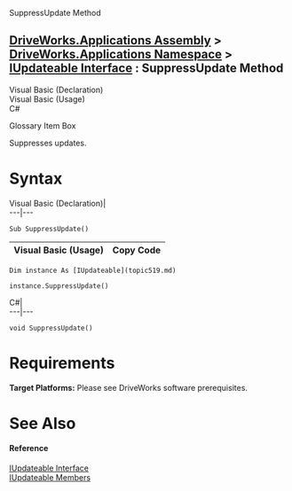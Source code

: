 SuppressUpdate Method   
  
[DriveWorks.Applications Assembly](topic13.md) > [DriveWorks.Applications Namespace](topic16.md) > [IUpdateable Interface](topic519.md) : SuppressUpdate Method  
---  
  
Visual Basic (Declaration)    
Visual Basic (Usage)    
C# 

Glossary Item Box

Suppresses updates. 

# Syntax

Visual Basic (Declaration)|   
---|---  
      
    
    Sub SuppressUpdate()   
  
Visual Basic (Usage)| Copy Code  
---|---  
      
    
    Dim instance As [IUpdateable](topic519.md)
     
    instance.SuppressUpdate()  
  
C#|   
---|---  
      
    
    void SuppressUpdate()  
  
# Requirements

**Target Platforms:** Please see DriveWorks software prerequisites.

# See Also

#### Reference

[IUpdateable Interface](topic519.md)   
[IUpdateable Members](topic520.md)


